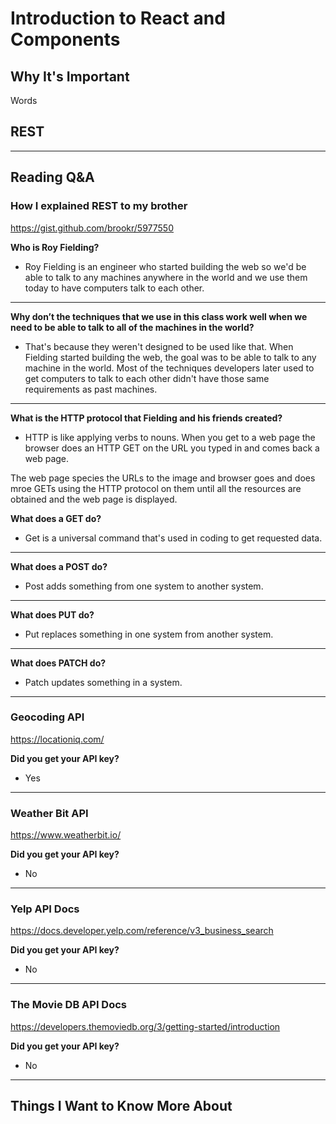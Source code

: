 # Introduction to React and Components

## Why It's Important

Words

## REST


-----------------

## Reading Q&A

### **How I explained REST to my brother**

<https://gist.github.com/brookr/5977550>

**Who is Roy Fielding?**

- Roy Fielding is an engineer who started building the web so we'd be able to talk to any machines anywhere in the world and we use them today to have computers talk to each other. 

---

**Why don’t the techniques that we use in this class work well when we need to be able to talk to all of the machines in the world?**

- That's because they weren't designed to be used like that. When Fielding started building the web, the goal was to be able to talk to any machine in the world. Most of the techniques developers later used to get computers to talk to each other didn't have those same requirements as past machines. 

---

**What is the HTTP protocol that Fielding and his friends created?**

- HTTP is like applying verbs to nouns. When you get to a web page the browser does an HTTP GET on the URL you typed in and comes back a web page. 

The web page species the URLs to the image and browser goes and does mroe GETs using the HTTP protocol on them until all the resources are obtained and the web page is displayed. 

**What does a GET do?**

- Get is a universal command that's used in coding to get requested data. 

---

**What does a POST do?**

- Post adds something from one system to another system.

---

**What does PUT do?**

- Put replaces something in one system from another system.

---

**What does PATCH do?**

- Patch updates something in a system. 


-----------------

### **Geocoding API**

<https://locationiq.com/>

**Did you get your API key?**

- Yes

-----------------

### **Weather Bit API**

<https://www.weatherbit.io/>

**Did you get your API key?**

- No

-----------------

### **Yelp API Docs**

<https://docs.developer.yelp.com/reference/v3_business_search>

**Did you get your API key?**

- No

-----------------

### **The Movie DB API Docs**

<https://developers.themoviedb.org/3/getting-started/introduction>

**Did you get your API key?**

- No

-----------------


## Things I Want to Know More About
